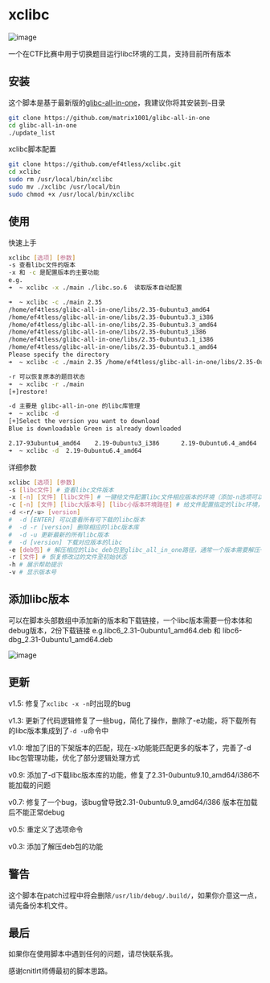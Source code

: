# xclibc

![image](https://github.com/ef4tless/xclibc/assets/52035000/9821856f-10ee-4843-a747-34a148c6d263)



一个在CTF比赛中用于切换题目运行libc环境的工具，支持目前所有版本

## 安装

这个脚本是基于最新版的[glibc-all-in-one](https://github.com/matrix1001/glibc-all-in-one)，我建议你将其安装到`~`目录

```bash
git clone https://github.com/matrix1001/glibc-all-in-one
cd glibc-all-in-one
./update_list
```

xclibc脚本配置

```bash
git clone https://github.com/ef4tless/xclibc.git
cd xclibc
sudo rm /usr/local/bin/xclibc
sudo mv ./xclibc /usr/local/bin
sudo chmod +x /usr/local/bin/xclibc
```

## 使用

快速上手
```bash
xclibc [选项] [参数]
-s 查看libc文件的版本
-x 和 -c 是配置版本的主要功能
e.g.
➜  ~ xclibc -x ./main ./libc.so.6  读取版本自动配置

➜  ~ xclibc -c ./main 2.35
/home/ef4tless/glibc-all-in-one/libs/2.35-0ubuntu3_amd64
/home/ef4tless/glibc-all-in-one/libs/2.35-0ubuntu3.3_i386
/home/ef4tless/glibc-all-in-one/libs/2.35-0ubuntu3.3_amd64
/home/ef4tless/glibc-all-in-one/libs/2.35-0ubuntu3_i386
/home/ef4tless/glibc-all-in-one/libs/2.35-0ubuntu3.1_i386
/home/ef4tless/glibc-all-in-one/libs/2.35-0ubuntu3.1_amd64
Please specify the directory
➜  ~ xclibc -c ./main 2.35 /home/ef4tless/glibc-all-in-one/libs/2.35-0ubuntu3.1_i386

-r 可以恢复原本的题目状态
➜  ~ xclibc -r ./main
[+]restore!

-d 主要是 glibc-all-in-one 的libc库管理
➜  ~ xclibc -d
[+]Select the version you want to download
Blue is downloadable Green is already downloaded

2.17-93ubuntu4_amd64    2.19-0ubuntu3_i386      2.19-0ubuntu6.4_amd64  ......
➜  ~ xclibc -d  2.19-0ubuntu6.4_amd64

```

详细参数
```bash
xclibc [选项] [参数]
-s [libc文件] # 查看libc文件版本
-x [-n] [文件] [libc文件] # 一键给文件配置libc文件相应版本的环境（添加-n选项可以使用修改--replace-needed的方式实现）
-c [-n] [文件] [libc大版本号] [libc小版本环境路径] # 给文件配置指定的libc环境，输入大版本号后回车，可自由选择复制libc小版本环境路径（添加-n选项可以使用修改--replace-needed的方式实现）
-d <-r/-u> [version]
#  -d [ENTER] 可以查看所有可下载的libc版本
#  -d -r [version] 删除相应的libc版本库
#  -d -u 更新最新的所有libc版本
#  -d [version] 下载对应版本的libc
-e [deb包] # 解压相应的libc_deb包至glibc_all_in_one路径，通常一个版本需要解压一份本体deb和一份debug_deb包
-r [文件] # 恢复修改过的文件至初始状态
-h # 展示帮助提示
-v # 显示版本号
```

## 添加libc版本

可以在脚本头部数组中添加新的版本和下载链接，一个libc版本需要一份本体和debug版本，2份下载链接
e.g.libc6_2.31-0ubuntu1_amd64.deb 和 libc6-dbg_2.31-0ubuntu1_amd64.deb

![image](https://github.com/ef4tless/xclibc/assets/52035000/991fe00d-777d-4aeb-8320-7a6d8c822e9d)


## 更新
v1.5: 修复了`xclibc -x -n`时出现的bug

v1.3: 更新了代码逻辑修复了一些bug，简化了操作，删除了-e功能，将下载所有的libc版本集成到了`-d -u`命令中

v1.0: 增加了旧的下架版本的匹配，现在-x功能能匹配更多的版本了，完善了-d libc包管理功能，优化了部分逻辑处理方式

v0.9: 添加了-d下载libc版本库的功能，修复了2.31-0ubuntu9.10_amd64/i386不能加载的问题

v0.7: 修复了一个bug，该bug曾导致2.31-0ubuntu9.9_amd64/i386 版本在加载后不能正常debug

v0.5: 重定义了选项命令

v0.3: 添加了解压deb包的功能

## 警告

这个脚本在patch过程中将会删除`/usr/lib/debug/.build/`，如果你介意这一点，请先备份本机文件。

## 最后

如果你在使用脚本中遇到任何的问题，请尽快联系我。

感谢cnitlrt师傅最初的脚本思路。
